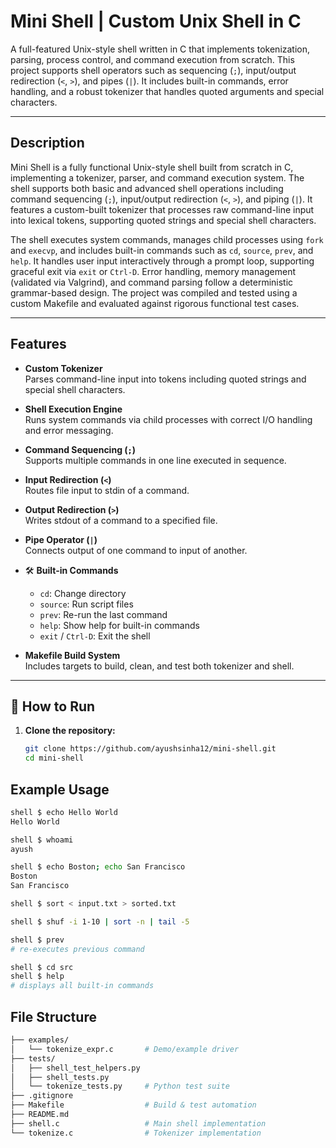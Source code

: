 # Mini Shell | Custom Unix Shell in C

A full-featured Unix-style shell written in C that implements tokenization, parsing, process control, and command execution from scratch. This project supports shell operators such as sequencing (`;`), input/output redirection (`<`, `>`), and pipes (`|`). It includes built-in commands, error handling, and a robust tokenizer that handles quoted arguments and special characters.

---

## Description

Mini Shell is a fully functional Unix-style shell built from scratch in C, implementing a tokenizer, parser, and command execution system. The shell supports both basic and advanced shell operations including command sequencing (`;`), input/output redirection (`<`, `>`), and piping (`|`). It features a custom-built tokenizer that processes raw command-line input into lexical tokens, supporting quoted strings and special shell characters.

The shell executes system commands, manages child processes using `fork` and `execvp`, and includes built-in commands such as `cd`, `source`, `prev`, and `help`. It handles user input interactively through a prompt loop, supporting graceful exit via `exit` or `Ctrl-D`. Error handling, memory management (validated via Valgrind), and command parsing follow a deterministic grammar-based design. The project was compiled and tested using a custom Makefile and evaluated against rigorous functional test cases.

---

## Features

- **Custom Tokenizer**  
  Parses command-line input into tokens including quoted strings and special shell characters.

- **Shell Execution Engine**  
  Runs system commands via child processes with correct I/O handling and error messaging.

- **Command Sequencing (`;`)**  
  Supports multiple commands in one line executed in sequence.

- **Input Redirection (`<`)**  
  Routes file input to stdin of a command.

- **Output Redirection (`>`)**  
  Writes stdout of a command to a specified file.

- **Pipe Operator (`|`)**  
  Connects output of one command to input of another.

- 🛠️ **Built-in Commands**  
  - `cd`: Change directory  
  - `source`: Run script files  
  - `prev`: Re-run the last command  
  - `help`: Show help for built-in commands  
  - `exit` / `Ctrl-D`: Exit the shell

- **Makefile Build System**  
  Includes targets to build, clean, and test both tokenizer and shell.

---

## 🚀 How to Run

1. **Clone the repository:**
   ```bash
   git clone https://github.com/ayushsinha12/mini-shell.git
   cd mini-shell

## Example Usage

```bash
shell $ echo Hello World
Hello World

shell $ whoami
ayush

shell $ echo Boston; echo San Francisco
Boston
San Francisco

shell $ sort < input.txt > sorted.txt

shell $ shuf -i 1-10 | sort -n | tail -5

shell $ prev
# re-executes previous command

shell $ cd src
shell $ help
# displays all built-in commands
```

## File Structure
```bash
├── examples/
│   └── tokenize_expr.c       # Demo/example driver
├── tests/
│   ├── shell_test_helpers.py
│   ├── shell_tests.py
│   └── tokenize_tests.py     # Python test suite
├── .gitignore
├── Makefile                  # Build & test automation
├── README.md
├── shell.c                   # Main shell implementation
└── tokenize.c                # Tokenizer implementation
```